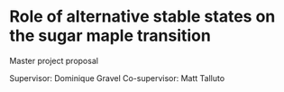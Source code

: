 Role of alternative stable states on the sugar maple transition 
==================

Master project proposal

Supervisor: Dominique Gravel
Co-supervisor: Matt Talluto
